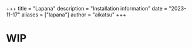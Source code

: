+++
title = "Lapana"
description = "Installation information"
date = "2023-11-17"
aliases = ["lapana"]
author = "aikatsu"
+++

# WIP

